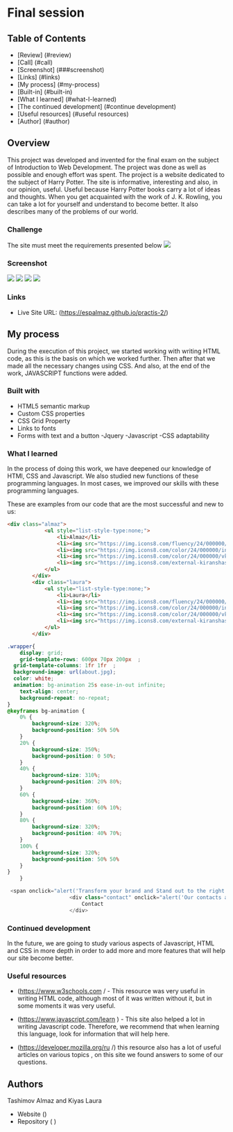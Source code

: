 # Final session
## Table of Contents

- [Review] (#review)
- [Call] (#call)
- [Screenshot] (###screenshot)
- [Links] (#links)
- [My process] (#my-process)
- [Built-in] (#built-in)
- [What I learned] (#what-I-learned)
- [The continued development] (#continue development)
- [Useful resources] (#useful resources)
- [Author] (#author)



## Overview
This project was developed and invented for the final exam on the subject of Introduction to Web Development. The project was done as well as possible and enough effort was spent. The project is a website dedicated to the subject of Harry Potter. The site is informative, interesting and also, in our opinion, useful. Useful because Harry Potter books carry a lot of ideas and thoughts. When you get acquainted with the work of J. K. Rowling, you can take a lot for yourself and understand to become better. It also describes many of the problems of our world.

### Challenge
The site must meet the requirements presented below
![](./finalRequirements.png)


### Screenshot

![](./1.jpg)
![](./2.jpg)
![](./3.jpg)
![](./4.jpg)
### Links
- Live Site URL: (https://espalmaz.github.io/practis-2/)


## My process

During the execution of this project, we started working with writing HTML code, as this is the basis on which we worked further. Then after that we made all the necessary changes using CSS. And also, at the end of the work, JAVASCRIPT functions were added.

### Built with

- HTML5 semantic markup
- Custom CSS properties
- CSS Grid Property
- Links to fonts
- Forms with text and a button
-Jquery
-Javascript
-CSS adaptability


### What I learned


In the process of doing this work, we have deepened our knowledge of HTMl, CSS and Javascript. We also studied new functions of these programming languages. In most cases, we improved our skills with these programming languages.

These are examples from our code that are the most successful and new to us:

```html
<div class="almaz">
			<ul style="list-style-type:none;"> 
				<li>Almaz</li>
				<li><img src="https://img.icons8.com/fluency/24/000000/facebook.png"/>Facebook</li>
				<li><img src="https://img.icons8.com/color/24/000000/instagram-new--v1.png"/>Instagram</li>
				<li><img src="https://img.icons8.com/color/24/000000/vk-com.png"/>VK</li>
				<li><img src="https://img.icons8.com/external-kiranshastry-lineal-color-kiranshastry/24/000000/external-phone-call-logistic-delivery-kiranshastry-lineal-color-kiranshastry.png"/>**********</li>
			</ul>
		</div>
		<div class="laura">
			<ul style="list-style-type:none;">
				<li>Laura</li>
				<li><img src="https://img.icons8.com/fluency/24/000000/facebook.png"/>Facebook</li>
				<li><img src="https://img.icons8.com/color/24/000000/instagram-new--v1.png"/>Instagram</li>
				<li><img src="https://img.icons8.com/color/24/000000/vk-com.png"/>VK</li>
				<li><img src="https://img.icons8.com/external-kiranshastry-lineal-color-kiranshastry/24/000000/external-phone-call-logistic-delivery-kiranshastry-lineal-color-kiranshastry.png"/>***********</li>
			</ul>
		</div>
```
```css
.wrapper{
	display: grid;
	grid-template-rows: 600px 70px 200px  ;
  grid-template-columns: 1fr 1fr  ;
  background-image: url(about.jpg);
  color: white;
  animation: bg-animation 25s ease-in-out infinite;
    text-align: center;
    background-repeat: no-repeat;
}
@keyframes bg-animation {
    0% {
        background-size: 320%;
        background-position: 50% 50%
    }
    20% {
        background-size: 350%;
        background-position: 0 50%;
    }    
    40% {
        background-size: 310%;
        background-position: 20% 80%;
    }
    60% {
        background-size: 360%;
        background-position: 60% 10%;
    }
    80% {
        background-size: 320%;
        background-position: 40% 70%;
    }    
    100% {
        background-size: 320%;
        background-position: 50% 50%
    }
}
    }
```
```js
 <span onclick="alert('Transform your brand and Stand out to the right audience'); return false;">Project</span>
                    <div class="contact" onclick="alert('Our contacts are located at the bottom of the page'); return false;">
                        Contact
                    </div>
```


### Continued development

In the future, we are going to study various aspects of Javascript, HTML and CSS in more depth in order to add more and more features that will help our site become better. 

### Useful resources

-  (https://www.w3schools.com / - This resource was very useful in writing HTML code, although most of it was written without it, but in some moments it was very useful.
-  (https://www.javascript.com/learn ) - This site also helped a lot in writing Javascript code. Therefore, we recommend that when learning this language, look for information that will help here.

- (https://developer.mozilla.org/ru /) this resource also has a lot of useful articles on various topics , on this site we found answers to some of our questions.
## Authors
Tashimov Almaz and Kiyas Laura
- Website  ()
- Repository ( )
